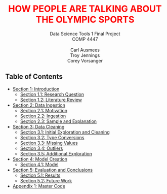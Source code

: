 <h1 style="color:red;text-align:center;">HOW PEOPLE ARE TALKING ABOUT THE OLYMPIC SPORTS</h1>

<center>Data Science Tools 1 Final Project<br>
    COMP 4447
</center>
<center><br>
    Carl Ausmees<br>
    Troy Jennings<br>
    Corey Vorsanger
</center>

## Table of Contents
- [Section 1: Introduction](./notebooks/Intro.ipynb)
    - [Section 1.1: Research Question](./notebooks/Intro.ipynb#research_q)
    - [Section 1.2: Literature Review](./notebooks/Intro.ipynb#lit_review)
- [Section 2: Data Ingestion](./notebooks/Ingestion.ipynb)
    - [Section 2.1: Motivation](./notebooks/Ingestion.ipynb#motivation)
    - [Section 2.2: Ingestion](./notebooks/Ingestion.ipynb#ingestion)
    - [Section 2.3: Sample and Explanation](./notebooks/Ingestion.ipynb#sample)
- [Section 3: Data Cleaning](./notebooks/Cleaning.ipynb)
    - [Section 3.1: Initial Exploration and Cleaning](./notebooks/Cleaning.ipynb#explor)
    - [Section 3.2: Type Conversions](./notebooks/Cleaning.ipynb#type)
    - [Section 3.3: Missing Values](./notebooks/Cleaning.ipynb#missing)
    - [Section 3.4: Outliers](./notebooks/Cleaning.ipynb#outs)
    - [Section 3.5: Additional Exploration](./notebooks/Cleaning.ipynb#add_exp)
- [Section 4: Model Creation](./notebooks/Model.ipynb)
    - [Section 4.1: Model](./notebooks/Model.ipynb#model)
- [Section 5: Evaluation and Conclusions](./notebooks/Eval.ipynb)
    - [Section 5.1: Results](./notebooks/Eval.ipynb#results)
    - [Section 5.2: Future Work](./notebooks/Eval.ipynb#future)
- [Appendix 1: Master Code](./notebooks/Master.ipynb)